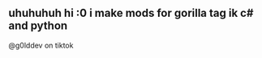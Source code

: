 uhuhuhuh hi :0
i make mods for gorilla tag
ik c# and python
--------------------------
@g0lddev on tiktok
<!---
gold011/gold011 is a ✨ special ✨ repository because its `README.md` (this file) appears on your GitHub profile.
You can click the Preview link to take a look at your changes.
--->
